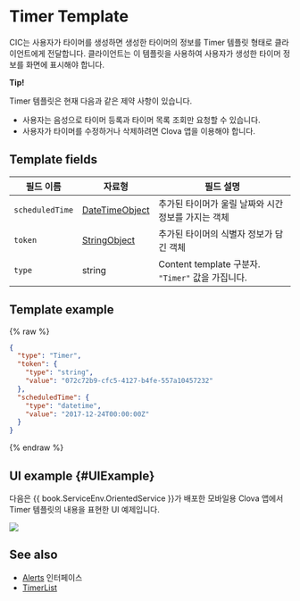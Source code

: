 # Timer Template
CIC는 사용자가 타이머를 생성하면 생성한 타이머의 정보를 Timer 템플릿 형태로 클라이언트에게 전달합니다. 클라이언트는 이 템플릿을 사용하여 사용자가 생성한 타이머 정보를 화면에 표시해야 합니다.

<div class="tip">
  <p><strong>Tip!</strong></p>
  <p>Timer 템플릿은 현재 다음과 같은 제약 사항이 있습니다.</p>
  <ul>
    <li>사용자는 음성으로 타이머 등록과 타이머 목록 조회만 요청할 수 있습니다.</li>
    <li>사용자가 타이머를 수정하거나 삭제하려면 Clova 앱을 이용해야 합니다.</li>
  </ul>
</div>

## Template fields

| 필드 이름       | 자료형    | 필드 설명                     |
|---------------|---------|-----------------------------|
| `scheduledTime` | [DateTimeObject](/Develop/References/ContentTemplates/Shared_Objects.md#DateTimeObject) | 추가된 타이머가 울릴 날짜와 시간 정보를 가지는 객체             |
| `token`         | [StringObject](/Develop/References/ContentTemplates/Shared_Objects.md#StringObject)     | 추가된 타이머의 식별자 정보가 담긴 객체                     |
| `type`          | string                                                                              | Content template 구분자. `"Timer"` 값을 가집니다.        |

## Template example

{% raw %}

```json
{
  "type": "Timer",
  "token": {
    "type": "string",
    "value": "072c72b9-cfc5-4127-b4fe-557a10457232"
  },
  "scheduledTime": {
    "type": "datetime",
    "value": "2017-12-24T00:00:00Z"
  }
}
```

{% endraw %}

## UI example {#UIExample}

다음은 {{ book.ServiceEnv.OrientedService }}가 배포한 모바일용 Clova 앱에서 Timer 템플릿의 내용을 표현한 UI 예제입니다.

![](/Develop/Assets/Images/Content_Template-Timer.png)

## See also
* [Alerts](/Develop/References/MessageInterfaces/Alerts.md) 인터페이스
* [TimerList](/Develop/References/ContentTemplates/TimerList.md)
